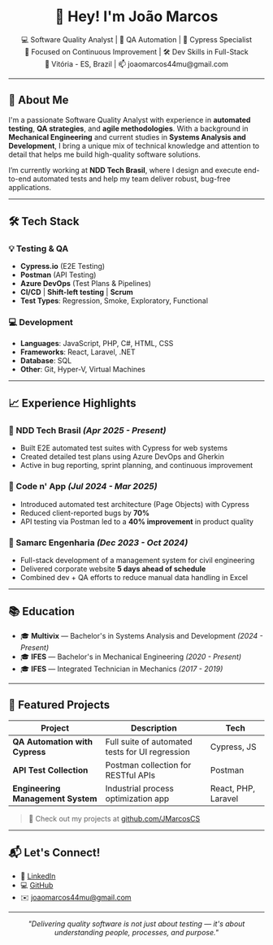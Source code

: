 <h1 align="center">👋 Hey! I'm João Marcos</h1>
<p align="center">
  💻 Software Quality Analyst | 🚀 QA Automation | 🧪 Cypress Specialist <br />
  🎯 Focused on Continuous Improvement | 🛠️ Dev Skills in Full-Stack <br />
  📍 Vitória - ES, Brazil | 📫 joaomarcos44mu@gmail.com
</p>

---

## 🧠 About Me

I'm a passionate Software Quality Analyst with experience in **automated testing**, **QA strategies**, and **agile methodologies**. With a background in **Mechanical Engineering** and current studies in **Systems Analysis and Development**, I bring a unique mix of technical knowledge and attention to detail that helps me build high-quality software solutions.

I’m currently working at **NDD Tech Brasil**, where I design and execute end-to-end automated tests and help my team deliver robust, bug-free applications.

---

## 🛠️ Tech Stack

### 💡 Testing & QA
- **Cypress.io** (E2E Testing)
- **Postman** (API Testing)
- **Azure DevOps** (Test Plans & Pipelines)
- **CI/CD** | **Shift-left testing** | **Scrum**
- **Test Types**: Regression, Smoke, Exploratory, Functional

### 💻 Development
- **Languages**: JavaScript, PHP, C#, HTML, CSS
- **Frameworks**: React, Laravel, .NET
- **Database**: SQL
- **Other**: Git, Hyper-V, Virtual Machines

---

## 📈 Experience Highlights

### 🔹 NDD Tech Brasil *(Apr 2025 - Present)*
- Built E2E automated test suites with Cypress for web systems
- Created detailed test plans using Azure DevOps and Gherkin
- Active in bug reporting, sprint planning, and continuous improvement

### 🔹 Code n' App *(Jul 2024 - Mar 2025)*
- Introduced automated test architecture (Page Objects) with Cypress
- Reduced client-reported bugs by **70%**
- API testing via Postman led to a **40% improvement** in product quality

### 🔹 Samarc Engenharia *(Dec 2023 - Oct 2024)*
- Full-stack development of a management system for civil engineering
- Delivered corporate website **5 days ahead of schedule**
- Combined dev + QA efforts to reduce manual data handling in Excel

---

## 📚 Education

- 🎓 **Multivix** — Bachelor's in Systems Analysis and Development *(2024 - Present)*
- 🎓 **IFES** — Bachelor's in Mechanical Engineering *(2020 - Present)*
- 🎓 **IFES** — Integrated Technician in Mechanics *(2017 - 2019)*

---

## 🚀 Featured Projects

| Project | Description | Tech |
|--------|-------------|------|
| **QA Automation with Cypress** | Full suite of automated tests for UI regression | Cypress, JS |
| **API Test Collection** | Postman collection for RESTful APIs | Postman |
| **Engineering Management System** | Industrial process optimization app | React, PHP, Laravel |

> 🔗 Check out my projects at [github.com/JMarcosCS](https://github.com/JMarcosCS)

---

## 📬 Let's Connect!

- 💼 [LinkedIn](https://linkedin.com/in/joaomarcoscs)
- 💻 [GitHub](https://github.com/JMarcosCS)
- ✉️ joaomarcos44mu@gmail.com

---

<p align="center">
  <em>"Delivering quality software is not just about testing — it's about understanding people, processes, and purpose."</em>
</p>




